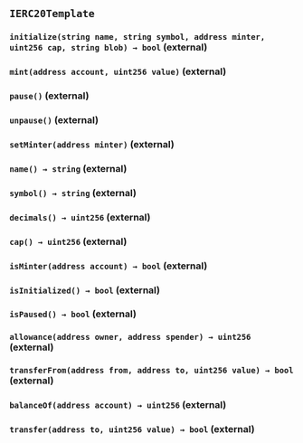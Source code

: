 ## `IERC20Template`






### `initialize(string name, string symbol, address minter, uint256 cap, string blob) → bool` (external)





### `mint(address account, uint256 value)` (external)





### `pause()` (external)





### `unpause()` (external)





### `setMinter(address minter)` (external)





### `name() → string` (external)





### `symbol() → string` (external)





### `decimals() → uint256` (external)





### `cap() → uint256` (external)





### `isMinter(address account) → bool` (external)





### `isInitialized() → bool` (external)





### `isPaused() → bool` (external)





### `allowance(address owner, address spender) → uint256` (external)





### `transferFrom(address from, address to, uint256 value) → bool` (external)





### `balanceOf(address account) → uint256` (external)





### `transfer(address to, uint256 value) → bool` (external)






